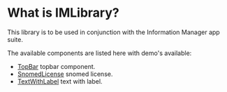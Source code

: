 # What is IMLibrary?

This library is to be used in conjunction with the Information Manager app suite.

The available components are listed here with demo's available:

- [TopBar](/components/top-bar) topbar component.
- [SnomedLicense](/components/snomed-license) snomed license.
- [TextWithLabel](/components/text-with-label) text with label.
